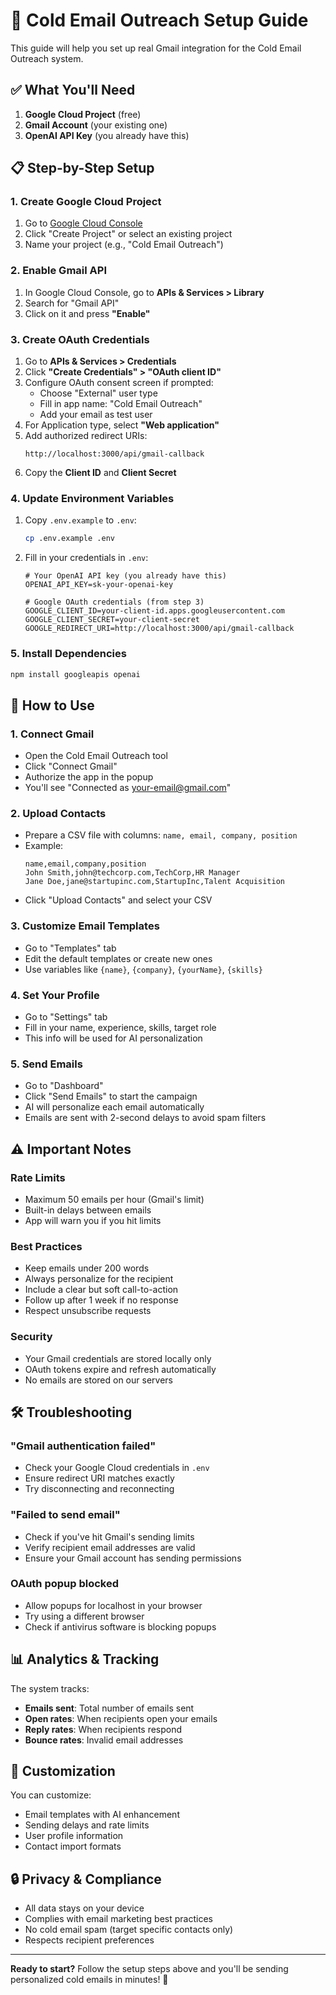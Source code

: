 # 🚀 Cold Email Outreach Setup Guide

This guide will help you set up real Gmail integration for the Cold Email Outreach system.

## ✅ What You'll Need

1. **Google Cloud Project** (free)
2. **Gmail Account** (your existing one)
3. **OpenAI API Key** (you already have this)

## 📋 Step-by-Step Setup

### 1. Create Google Cloud Project

1. Go to [Google Cloud Console](https://console.cloud.google.com/)
2. Click "Create Project" or select an existing project
3. Name your project (e.g., "Cold Email Outreach")

### 2. Enable Gmail API

1. In Google Cloud Console, go to **APIs & Services > Library**
2. Search for "Gmail API"
3. Click on it and press **"Enable"**

### 3. Create OAuth Credentials

1. Go to **APIs & Services > Credentials**
2. Click **"Create Credentials" > "OAuth client ID"**
3. Configure OAuth consent screen if prompted:
   - Choose "External" user type
   - Fill in app name: "Cold Email Outreach"
   - Add your email as test user
4. For Application type, select **"Web application"**
5. Add authorized redirect URIs:
   ```
   http://localhost:3000/api/gmail-callback
   ```
6. Copy the **Client ID** and **Client Secret**

### 4. Update Environment Variables

1. Copy `.env.example` to `.env`:
   ```bash
   cp .env.example .env
   ```

2. Fill in your credentials in `.env`:
   ```env
   # Your OpenAI API key (you already have this)
   OPENAI_API_KEY=sk-your-openai-key

   # Google OAuth credentials (from step 3)
   GOOGLE_CLIENT_ID=your-client-id.apps.googleusercontent.com
   GOOGLE_CLIENT_SECRET=your-client-secret
   GOOGLE_REDIRECT_URI=http://localhost:3000/api/gmail-callback
   ```

### 5. Install Dependencies

```bash
npm install googleapis openai
```

## 🎯 How to Use

### 1. Connect Gmail
- Open the Cold Email Outreach tool
- Click "Connect Gmail"
- Authorize the app in the popup
- You'll see "Connected as your-email@gmail.com"

### 2. Upload Contacts
- Prepare a CSV file with columns: `name, email, company, position`
- Example:
  ```csv
  name,email,company,position
  John Smith,john@techcorp.com,TechCorp,HR Manager
  Jane Doe,jane@startupinc.com,StartupInc,Talent Acquisition
  ```
- Click "Upload Contacts" and select your CSV

### 3. Customize Email Templates
- Go to "Templates" tab
- Edit the default templates or create new ones
- Use variables like `{name}`, `{company}`, `{yourName}`, `{skills}`

### 4. Set Your Profile
- Go to "Settings" tab
- Fill in your name, experience, skills, target role
- This info will be used for AI personalization

### 5. Send Emails
- Go to "Dashboard"
- Click "Send Emails" to start the campaign
- AI will personalize each email automatically
- Emails are sent with 2-second delays to avoid spam filters

## ⚠️ Important Notes

### Rate Limits
- Maximum 50 emails per hour (Gmail's limit)
- Built-in delays between emails
- App will warn you if you hit limits

### Best Practices
- Keep emails under 200 words
- Always personalize for the recipient
- Include a clear but soft call-to-action
- Follow up after 1 week if no response
- Respect unsubscribe requests

### Security
- Your Gmail credentials are stored locally only
- OAuth tokens expire and refresh automatically
- No emails are stored on our servers

## 🛠️ Troubleshooting

### "Gmail authentication failed"
- Check your Google Cloud credentials in `.env`
- Ensure redirect URI matches exactly
- Try disconnecting and reconnecting

### "Failed to send email"
- Check if you've hit Gmail's sending limits
- Verify recipient email addresses are valid
- Ensure your Gmail account has sending permissions

### OAuth popup blocked
- Allow popups for localhost in your browser
- Try using a different browser
- Check if antivirus software is blocking popups

## 📊 Analytics & Tracking

The system tracks:
- **Emails sent**: Total number of emails sent
- **Open rates**: When recipients open your emails
- **Reply rates**: When recipients respond
- **Bounce rates**: Invalid email addresses

## 🎨 Customization

You can customize:
- Email templates with AI enhancement
- Sending delays and rate limits
- User profile information
- Contact import formats

## 🔒 Privacy & Compliance

- All data stays on your device
- Complies with email marketing best practices
- No cold email spam (target specific contacts only)
- Respects recipient preferences

---

**Ready to start?** Follow the setup steps above and you'll be sending personalized cold emails in minutes! 🚀

